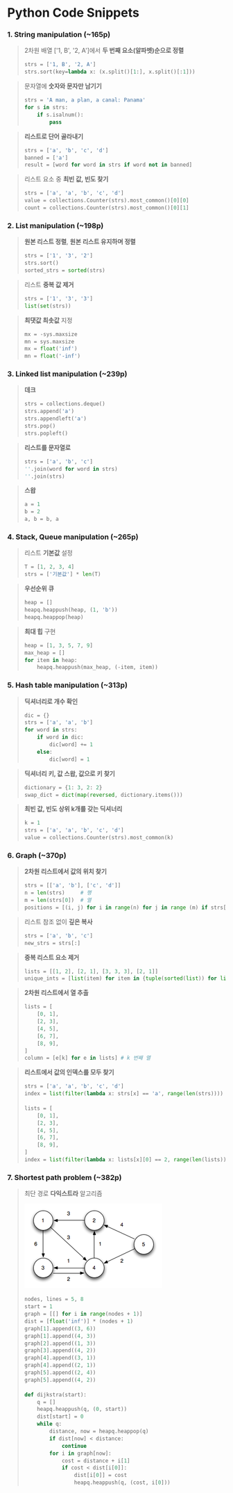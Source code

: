 # Python Code Snippets
### 1. String manipulation (~165p)
> 2차원 배열 ['1, B', '2, A']에서 **두 번째 요소(알파벳)순으로 정렬**
> 
> ``` python
> strs = ['1, B', '2, A']
> strs.sort(key=lambda x: (x.split()[1:], x.split()[:1]))
> ```

> 문자열에 **숫자와 문자만 남기기**  
> 
> ``` python
> strs = 'A man, a plan, a canal: Panama'
> for s in strs:
>     if s.isalnum():
>         pass
> ```

> **리스트로 단어 골라내기**
> 
> ```python
> strs = ['a', 'b', 'c', 'd']
> banned = ['a']
> result = [word for word in strs if word not in banned]
> ```

> 리스트 요소 중 **최빈 값, 빈도 찾기**
> 
> ```python
> strs = ['a', 'a', 'b', 'c', 'd']
> value = collections.Counter(strs).most_common()[0][0]
> count = collections.Counter(strs).most_common()[0][1]
> ```
### 2. List manipulation (~198p)
> **원본 리스트 정렬**, **원본 리스트 유지하며 정렬**
> 
> ```python
> strs = ['1', '3', '2']
> strs.sort()
> sorted_strs = sorted(strs)
> ```

> 리스트 **중복 값 제거**
> ```python
> strs = ['1', '3', '3']
> list(set(strs))
> ```

> **최댓값 최솟값** 지정
> 
> ```python
> mx = -sys.maxsize
> mn = sys.maxsize
> mx = float('inf')
> mn = float('-inf')
> ```
### 3. Linked list manipulation (~239p)
> **데크**
> 
> ```python
> strs = collections.deque()
> strs.append('a')
> strs.appendleft('a')
> strs.pop()
> strs.popleft()
> ```

> **리스트를 문자열로**
> 
> ```python
> strs = ['a', 'b', 'c']
> ''.join(word for word in strs)
> ''.join(strs)
> ```

> **스왑**
> 
> ```python
> a = 1
> b = 2
> a, b = b, a
> ```
### 4. Stack, Queue manipulation (~265p)
> 리스트 **기본값** 설정
> 
> ```python
> T = [1, 2, 3, 4]
> strs = ['기본값'] * len(T)
> ```

> **우선순위 큐**
> 
> ```python
> heap = []
> heapq.heappush(heap, (1, 'b'))
> heapq.heappop(heap)
> ```

> **최대 힙** 구현
> 
> ```python
> heap = [1, 3, 5, 7, 9]
> max_heap = []
> for item in heap:
>     heapq.heappush(max_heap, (-item, item))
> ```
### 5. Hash table manipulation (~313p)
> **딕셔너리로 개수 확인**
> 
> ```python
> dic = {}
> strs = ['a', 'a', 'b']
> for word in strs:
>     if word in dic:
>         dic[word] += 1
>     else:
>         dic[word] = 1
> ```

> **딕셔너리 키, 값 스왑, 값으로 키 찾기**
> 
> ```python
> dictionary = {1: 3, 2: 2}
> swap_dict = dict(map(reversed, dictionary.items()))
> ```

> **최빈 값, 빈도 상위 k개를 갖는 딕셔너리**
> 
> ```python
> k = 1
> strs = ['a', 'a', 'b', 'c', 'd']
> value = collections.Counter(strs).most_common(k)
> ```
### 6. Graph (~370p)
> **2차원 리스트에서 값의 위치 찾기**
> 
> ```python
> strs = [['a', 'b'], ['c', 'd']]
> n = len(strs)     # 행
> m = len(strs[0])  # 열
> positions = [(i, j) for i in range(n) for j in range (m) if strs[i][j] == 'c']
> ```

> 리스트 참조 없이 **깊은 복사**
> 
> ```python
> strs = ['a', 'b', 'c']
> new_strs = strs[:]
> ```

> **중복 리스트 요소 제거**
> 
> ```python
> lists = [[1, 2], [2, 1], [3, 3, 3], [2, 1]]
> unique_ints = [list(item) for item in {tuple(sorted(list)) for list in lists}]
> ```

> **2차원 리스트에서 열 추출**
> 
> ```python
> lists = [
>     [0, 1],
>     [2, 3],
>     [4, 5],
>     [6, 7],
>     [8, 9],
> ]
> column = [e[k] for e in lists] # k 번째 열
> ```

> **리스트에서 값의 인덱스를 모두 찾기**
> 
> ```python
> strs = ['a', 'a', 'b', 'c', 'd']
> index = list(filter(lambda x: strs[x] == 'a', range(len(strs))))
> 
> lists = [
>     [0, 1],
>     [2, 3],
>     [4, 5],
>     [6, 7],
>     [8, 9],
> ]
> index = list(filter(lambda x: lists[x][0] == 2, range(len(lists)))) # 1 번째 열에서 찾기
> ```
### 7. Shortest path problem (~382p)
> 최단 경로 **다익스트라** 알고리즘
> 
> ![그래프](./assets/dijkstra.png)
> 
> ```python
> nodes, lines = 5, 8
> start = 1
> graph = [[] for i in range(nodes + 1)]
> dist = [float('inf')] * (nodes + 1)
> graph[1].append((3, 6))
> graph[1].append((4, 3))
> graph[2].append((1, 3))
> graph[3].append((4, 2))
> graph[4].append((3, 1))
> graph[4].append((2, 1))
> graph[5].append((2, 4))
> graph[5].append((4, 2))
> 
> def dijkstra(start):
>     q = []
>     heapq.heappush(q, (0, start))
>     dist[start] = 0
>     while q:
>         distance, now = heapq.heappop(q)
>         if dist[now] < distance:
>             continue
>         for i in graph[now]:
>             cost = distance + i[1]
>             if cost < dist[i[0]]:
>                 dist[i[0]] = cost
>                 heapq.heappush(q, (cost, i[0]))
> ```